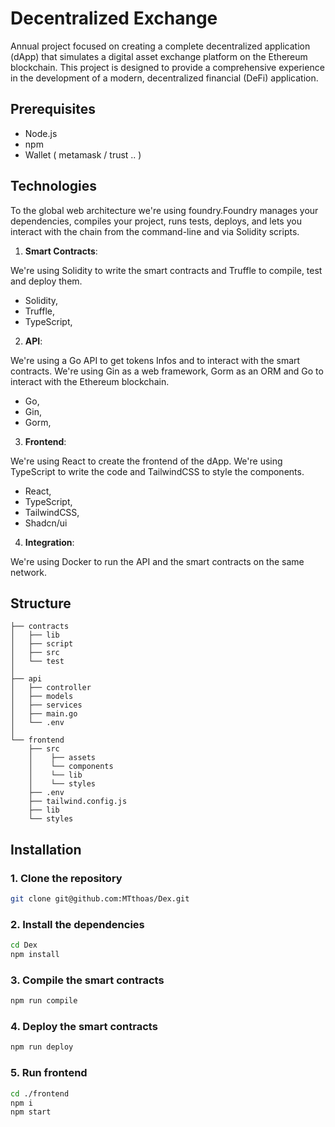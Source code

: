 # Decentralized Exchange

Annual project focused on creating a complete decentralized application (dApp) that simulates a digital asset exchange platform on the Ethereum blockchain. This project is designed to provide a comprehensive experience in the development of a modern, decentralized financial (DeFi) application.

## Prerequisites

- Node.js
- npm
- Wallet ( metamask / trust .. )

## Technologies

To the global web architecture we're using foundry.Foundry manages your dependencies, compiles your project, runs tests, deploys, and lets you interact with the chain from the command-line and via Solidity scripts.

1. **Smart Contracts**:

We're using Solidity to write the smart contracts and Truffle to compile, test and deploy them.

- Solidity,
- Truffle,
- TypeScript,

2. **API**:

We're using a Go API to get tokens Infos and to interact with the smart contracts. We're using Gin as a web framework, Gorm as an ORM and Go to interact with the Ethereum blockchain.

- Go,
- Gin,
- Gorm,

3. **Frontend**:

We're using React to create the frontend of the dApp. We're using TypeScript to write the code and TailwindCSS to style the components.

- React,
- TypeScript,
- TailwindCSS,
- Shadcn/ui

4. **Integration**:

We're using Docker to run the API and the smart contracts on the same network.

## Structure
```
├── contracts
│   ├── lib
│   ├── script
│   ├── src
│   └── test
│
├── api
│   ├── controller
│   ├── models
│   ├── services
│   ├── main.go
│   └── .env
│ 
└── frontend
    ├── src
    │    ├── assets 
    │    └── components
    │    └── lib
    │    └── styles
    ├── .env
    ├── tailwind.config.js
    ├── lib
    └── styles
```

## Installation

### 1. Clone the repository

```bash
git clone git@github.com:MTthoas/Dex.git
```

### 2. Install the dependencies

```bash
cd Dex
npm install
```

### 3. Compile the smart contracts

```bash
npm run compile
```

### 4. Deploy the smart contracts

```bash
npm run deploy
```

### 5. Run frontend

```bash
cd ./frontend
npm i
npm start
```

